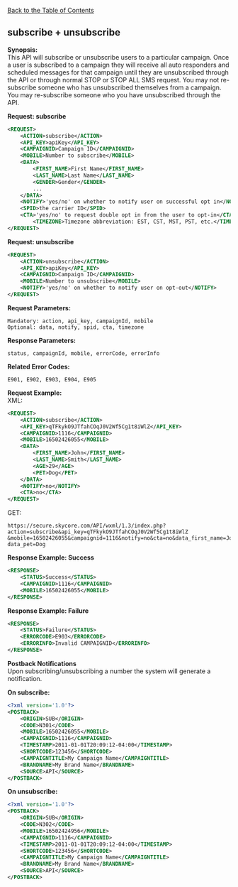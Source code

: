[Back to the Table of Contents](/1.3/README.md)

## subscribe + unsubscribe

__Synopsis:__  
This API will subscribe or unsubscribe users to a particular campaign. Once a user is subscribed to a campaign they will receive all auto responders and scheduled messages for that campaign until they are unsubscribed through the API or through normal STOP or STOP ALL SMS request. You may not re-subscribe someone who has unsubscribed themselves from a campaign. You may re-subscribe someone who you have unsubscribed through the API.

__Request: subscribe__
```xml
<REQUEST>
    <ACTION>subscribe</ACTION>
    <API_KEY>apiKey</API_KEY>
    <CAMPAIGNID>Campaign ID</CAMPAIGNID>
    <MOBILE>Number to subscribe</MOBILE>
    <DATA>
        <FIRST_NAME>First Name</FIRST_NAME>
        <LAST_NAME>Last Name</LAST_NAME>
        <GENDER>Gender</GENDER>
        ...
    </DATA>   
    <NOTIFY>'yes/no' on whether to notify user on successful opt in</NOTIFY>
    <SPID>the carrier ID</SPID>
    <CTA>'yes/no' to request double opt in from the user to opt-in</CTA>
        <TIMEZONE>Timezone abbreviation: EST, CST, MST, PST, etc.</TIMEZONE>
</REQUEST>
```

__Request: unsubscribe__
```xml
<REQUEST>
    <ACTION>unsubscribe</ACTION>
    <API_KEY>apiKey</API_KEY>
    <CAMPAIGNID>Campaign ID</CAMPAIGNID>
    <MOBILE>Number to unsubscribe</MOBILE>
    <NOTIFY>'yes/no' on whether to notify user on opt-out</NOTIFY>
</REQUEST>
```

__Request Parameters:__

    Mandatory: action, api_key, campaignId, mobile
    Optional: data, notify, spid, cta, timezone

__Response Parameters:__

    status, campaignId, mobile, errorCode, errorInfo

__Related Error Codes:__

    E901, E902, E903, E904, E905

__Request Example:__  
XML:
```xml
<REQUEST>
    <ACTION>subscribe</ACTION>
    <API_KEY>qTFkykO9JTfahCOqJ0V2Wf5Cg1t8iWlZ</API_KEY>
    <CAMPAIGNID>1116</CAMPAIGNID>
    <MOBILE>16502426055</MOBILE>
    <DATA>
        <FIRST_NAME>John</FIRST_NAME>
        <LAST_NAME>Smith</LAST_NAME>
        <AGE>29</AGE>
        <PET>Dog</PET>
    </DATA>   
    <NOTIFY>no</NOTIFY>
    <CTA>no</CTA>
</REQUEST>
```

GET:

    https://secure.skycore.com/API/wxml/1.3/index.php?action=subscribe&api_key=qTFkykO9JTfahCOqJ0V2Wf5Cg1t8iWlZ
    &mobile=16502426055&campaignid=1116&notify=no&cta=no&data_first_name=John&data_last_name=Smith&data_age=29&
    data_pet=Dog
    
__Response Example: Success__
```xml
<RESPONSE>
    <STATUS>Success</STATUS>
    <CAMPAIGNID>1116</CAMPAIGNID>
    <MOBILE>16502426055</MOBILE>
</RESPONSE>
```

__Response Example: Failure__
```xml
<RESPONSE>
    <STATUS>Failure</STATUS>
    <ERRORCODE>E903</ERRORCODE>
    <ERRORINFO>Invalid CAMPAIGNID</ERRORINFO>
</RESPONSE>
```

__Postback Notifications__  
Upon subscribing/unsubscribing a number the system will generate a notification.

__On subscribe:__
```xml
<?xml version='1.0'?>
<POSTBACK>
    <ORIGIN>SUB</ORIGIN>
    <CODE>N301</CODE>
    <MOBILE>16502426055</MOBILE>
    <CAMPAIGNID>1116</CAMPAIGNID>
    <TIMESTAMP>2011-01-01T20:09:12-04:00</TIMESTAMP>
    <SHORTCODE>123456</SHORTCODE>
    <CAMPAIGNTITLE>My Campaign Name</CAMPAIGNTITLE>
    <BRANDNAME>My Brand Name</BRANDNAME>
    <SOURCE>API</SOURCE>
</POSTBACK>
```

__On unsubscribe:__
```xml
<?xml version='1.0'?>
<POSTBACK>
    <ORIGIN>SUB</ORIGIN>
    <CODE>N302</CODE>
    <MOBILE>16502424956</MOBILE>
    <CAMPAIGNID>1116</CAMPAIGNID>
    <TIMESTAMP>2011-01-01T20:09:12-04:00</TIMESTAMP>
    <SHORTCODE>123456</SHORTCODE>
    <CAMPAIGNTITLE>My Campaign Name</CAMPAIGNTITLE>
    <BRANDNAME>My Brand Name</BRANDNAME>
    <SOURCE>API</SOURCE>
</POSTBACK>
```